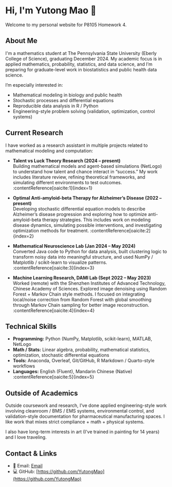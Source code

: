 # Hi, I'm Yutong Mao 👋

Welcome to my personal website for P8105 Homework 4.

## About Me
I'm a mathematics student at The Pennsylvania State University (Eberly College of Science), graduating December 2024. My academic focus is in applied mathematics, probability, statistics, and data science, and I’m preparing for graduate-level work in biostatistics and public health data science.

I’m especially interested in:
- Mathematical modeling in biology and public health
- Stochastic processes and differential equations
- Reproducible data analysis in R / Python
- Engineering-style problem solving (validation, optimization, control systems)

## Current Research
I have worked as a research assistant in multiple projects related to mathematical modeling and computation:

- **Talent vs Luck Theory Research (2024 – present)**  
  Building mathematical models and agent-based simulations (NetLogo) to understand how talent and chance interact in “success.” My work includes literature review, refining theoretical frameworks, and simulating different environments to test outcomes. :contentReference[oaicite:1]{index=1}

- **Optimal Anti-amyloid-beta Therapy for Alzheimer’s Disease (2022 – present)**  
  Developing stochastic differential equation models to describe Alzheimer’s disease progression and exploring how to optimize anti-amyloid-beta therapy strategies. This includes work on modeling disease dynamics, simulating possible interventions, and investigating optimization methods for treatment. :contentReference[oaicite:2]{index=2}

- **Mathematical Neuroscience Lab (Jan 2024 – May 2024)**  
  Converted Java code to Python for data analysis, built clustering logic to transform noisy data into meaningful structure, and used NumPy / Matplotlib / scikit-learn to visualize patterns. :contentReference[oaicite:3]{index=3}

- **Machine Learning Research, DAMI Lab (Sept 2022 – May 2023)**  
  Worked (remote) with the Shenzhen Institutes of Advanced Technology, Chinese Academy of Sciences. Explored image denoising using Random Forest + Markov Chain style methods. I focused on integrating local/noise correction from Random Forest with global smoothing through Markov Chain sampling for better image reconstruction. :contentReference[oaicite:4]{index=4}

## Technical Skills
- **Programming:** Python (NumPy, Matplotlib, scikit-learn), MATLAB, NetLogo  
- **Math / Stats:** Linear algebra, probability, mathematical statistics, optimization, stochastic differential equations  
- **Tools:** Anaconda, Overleaf, Git/GitHub, R Markdown / Quarto-style workflows  
- **Languages:** English (Fluent), Mandarin Chinese (Native) :contentReference[oaicite:5]{index=5}

## Outside of Academics
Outside coursework and research, I’ve done applied engineering-style work involving cleanroom / BMS / EMS systems, environmental control, and validation-style documentation for pharmaceutical manufacturing spaces. I like work that mixes strict compliance + math + physical systems.

I also have long-term interests in art (I've trained in painting for 14 years) and I love traveling.

## Contact & Links
- 📧 Email: [Email](mailto:ym3139@cumc.columbia.edu) 
- 💻 GitHub: [https://github.com/YutongMao](https://github.com/YutongMao)

